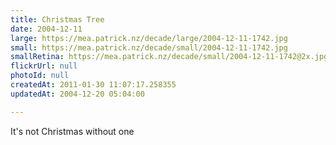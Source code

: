 ```yaml
---
title: Christmas Tree
date: 2004-12-11
large: https://mea.patrick.nz/decade/large/2004-12-11-1742.jpg
small: https://mea.patrick.nz/decade/small/2004-12-11-1742.jpg
smallRetina: https://mea.patrick.nz/decade/small/2004-12-11-1742@2x.jpg
flickrUrl: null
photoId: null
createdAt: 2011-01-30 11:07:17.258355
updatedAt: 2004-12-20 05:04:00

---
```

It's not Christmas without one

